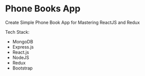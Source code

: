 # Phone Books App

Create Simple Phone Book App for Mastering ReactJS and Redux

Tech Stack:
* MongoDB
* Express.js
* React.js
* NodeJS
* Redux
* Bootstrap
